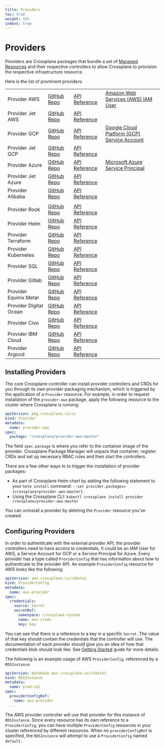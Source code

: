 ```yaml
---
title: Providers
toc: true
weight: 101
indent: true
---
```


# Providers

Providers are Crossplane packages that bundle a set of [Managed
Resources][managed-resources] and their respective controllers to allow
Crossplane to provision the respective infrastructure resource.

Here is the list of prominent providers:

|   |   |   |   |
|---|---|---|---|
| Provider AWS  |  [GitHub Repo](https://github.com/crossplane/provider-aws) | [API Reference](https://doc.crds.dev/github.com/crossplane/provider-aws)  |  [Amazon Web Services (AWS) IAM User] |
| Provider Jet AWS  |  [GitHub Repo](https://github.com/crossplane-contrib/provider-jet-aws) | [API Reference](https://doc.crds.dev/github.com/crossplane-contrib/provider-jet-aws) |   | 
| Provider GCP |  [GitHub Repo](https://github.com/crossplane/provider-gcp) | [API Reference](https://doc.crds.dev/github.com/crossplane/provider-gcp) |   [Google Cloud Platform (GCP) Service Account] | 
| Provider Jet GCP  |  [GitHub Repo](https://github.com/crossplane-contrib/provider-jet-gcp) | [API Reference](https://doc.crds.dev/github.com/crossplane-contrib/provider-jet-gcp)  |   | 
| Provider Azure  | [GitHub Repo](https://github.com/crossplane/provider-azure) | [API Reference](https://doc.crds.dev/github.com/crossplane/provider-azure)  |  [Microsoft Azure Service Principal] | 
| Provider Jet Azure  |  [GitHub Repo](https://github.com/crossplane-contrib/provider-jet-azure) | [API Reference](https://doc.crds.dev/github.com/crossplane-contrib/provider-jet-azure) |   | 
| Provider Alibaba |  [GitHub Repo](https://github.com/crossplane/provider-alibaba) | [API Reference](https://doc.crds.dev/github.com/crossplane/provider-alibaba)  |   | 
|   |   |   |   |
| Provider Rook  |  [GitHub Repo](https://github.com/crossplane/provider-rook) | [API Reference](https://doc.crds.dev/github.com/crossplane/provider-rook)  |  |
| Provider Helm  |  [GitHub Repo](https://github.com/crossplane-contrib/provider-helm) | [API Reference](https://doc.crds.dev/github.com/crossplane-contrib/provider-helm)  |  |
| Provider Terraform  |  [GitHub Repo](https://github.com/crossplane-contrib/provider-terraform) | [API Reference](https://doc.crds.dev/github.com/crossplane-contrib/provider-terraform)  |  |
| Provider Kubernetes  |  [GitHub Repo](https://github.com/crossplane-contrib/provider-kubernetes) | [API Reference](https://doc.crds.dev/github.com/crossplane-contrib/provider-kubernetes)  |  |
| Provider SQL | [GitHub Repo](https://github.com/crossplane-contrib/provider-sql) | [API Reference](https://doc.crds.dev/github.com/crossplane-contrib/provider-sql)  |  |
| Provider Gitlab  | [GitHub Repo](https://github.com/crossplane-contrib/provider-gitlab) | [API Reference](https://doc.crds.dev/github.com/crossplane-contrib/provider-gitlab)  |  |
| Provider Equinix Metal | [GitHub Repo](https://github.com/crossplane-contrib/provider-equinix-metal) | [API Reference](https://doc.crds.dev/github.com/crossplane-contrib/provider-equinix-metal)  |  |
| Provider Digital Ocean | [GitHub Repo](https://github.com/crossplane-contrib/provider-digitalocean) | [API Reference](https://doc.crds.dev/github.com/crossplane-contrib/provider-digitalocean)  |  |
| Provider Civo | [GitHub Repo](https://github.com/crossplane-contrib/provider-civo) | [API Reference](https://doc.crds.dev/github.com/crossplane-contrib/provider-civo)  |  |
| Provider IBM Cloud | [GitHub Repo](https://github.com/crossplane-contrib/provider-ibm-cloud) | [API Reference](https://doc.crds.dev/github.com/crossplane-contrib/provider-civo)  |  |
| Provider Argocd | [GitHub Repo](https://github.com/crossplane-contrib/provider-argocd) | [API Reference](https://doc.crds.dev/github.com/crossplane-contrib/provider-argocd)  |  |


## Installing Providers

The core Crossplane controller can install provider controllers and CRDs for you
through its own provider packaging mechanism, which is triggered by the
application of a `Provider` resource. For example, in order to request
installation of the `provider-aws` package, apply the following resource to the
cluster where Crossplane is running:

```yaml
apiVersion: pkg.crossplane.io/v1
kind: Provider
metadata:
  name: provider-aws
spec:
  package: "crossplane/provider-aws:master"
```

The field `spec.package` is where you refer to the container image of the
provider. Crossplane Package Manager will unpack that container, register CRDs
and set up necessary RBAC rules and then start the controllers.

There are a few other ways to to trigger the installation of provider packages:

* As part of Crossplane Helm chart by adding the following statement to your
  `helm install` command: `--set
  provider.packages={crossplane/provider-aws:master}`.
* Using the Crossplane CLI: `kubectl crossplane install provider
  crossplane/provider-aws:master`

You can uninstall a provider by deleting the `Provider` resource
you've created.

## Configuring Providers

In order to authenticate with the external provider API, the provider
controllers need to have access to credentials. It could be an IAM User for AWS,
a Service Account for GCP or a Service Principal for Azure. Every provider has a
type called `ProviderConfig` that has information about how to authenticate to
the provider API. An example `ProviderConfig` resource for AWS looks like the
following:

```yaml
apiVersion: aws.crossplane.io/v1beta1
kind: ProviderConfig
metadata:
  name: aws-provider
spec:
  credentials:
    source: Secret
    secretRef:
      namespace: crossplane-system
      name: aws-creds
      key: key
```

You can see that there is a reference to a key in a specific `Secret`. The value
of that key should contain the credentials that the controller will use. The
documentation of each provider should give you an idea of how that credentials
blob should look like. See [Getting Started][getting-started] guide for more
details.

The following is an example usage of AWS `ProviderConfig`, referenced by a
`RDSInstance`:

```yaml
apiVersion: database.aws.crossplane.io/v1beta1
kind: RDSInstance
metadata:
  name: prod-sql
spec:
  providerConfigRef:
    name: aws-provider
  ...
```

The AWS provider controller will use that provider for this instance of
`RDSInstance`. Since every resource has its own reference to a `ProviderConfig`,
you can have multiple `ProviderConfig` resources in your cluster referenced by
different resources. When no `providerConfigRef` is specified, the `RDSInstance`
will attempt to use a `ProviderConfig` named `default`.

<!-- Named Links -->

[getting-started]: ../getting-started/install-configure.md
[Google Cloud Platform (GCP) Service Account]: ../cloud-providers/gcp/gcp-provider.md
[Microsoft Azure Service Principal]: ../cloud-providers/azure/azure-provider.md
[Amazon Web Services (AWS) IAM User]: ../cloud-providers/aws/aws-provider.md
[managed-resources]: managed-resources.md

